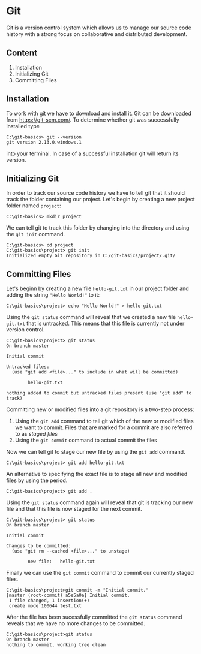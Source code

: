 # Git
Git is a version control system which allows us to
manage our source code history with a strong focus on collaborative and distributed development.

## Content

1. Installation
2. Initializing Git
3. Committing Files

## Installation
To work with git we have to download and install it. Git can be downloaded from https://git-scm.com/.
To determine whether git was successfully installed type
```
C:\git-basics> git --version
git version 2.13.0.windows.1
```
into your terminal. In case of a successful installation git will return its version.

## Initializing Git
In order to track our source code history we have to tell git that it should track the folder containing our project. Let's begin by creating a new project folder named ```project```:
```
C:\git-basics> mkdir project
```
We can tell git to track this folder by changing into the directory and using the ```git init``` command.
```
C:\git-basics> cd project
C:\git-basics\project> git init
Initialized empty Git repository in C:/git-basics/project/.git/
```

## Committing Files
Let's beginn by creating a new file ```hello-git.txt``` in our project folder and adding the string ```"Hello World!"``` to it:
```
C:\git-basics\project> echo "Hello World!" > hello-git.txt
```
Using the ```git status``` command will reveal that we created a
new file ```hello-git.txt``` that is untracked. This means that this file is currently not under version control.
```
C:\git-basics\project> git status
On branch master

Initial commit

Untracked files:
  (use "git add <file>..." to include in what will be committed)

        hello-git.txt

nothing added to commit but untracked files present (use "git add" to track)
```
Committing new or modified files into a git repository is a two-step process:
1. Using the ```git add``` command to tell git which of the new or modified files we want to commit. Files that are marked for a commit are also referred to as *staged files*
2. Using the ```git commit``` command to actual commit the files

Now we can tell git to stage our new file by using the ```git add``` command.
```
C:\git-basics\project> git add hello-git.txt
```
An alternative to specifying the exact file is to stage all new and modified files by using the period.
```
C:\git-basics\project> git add .
```
Using the ```git status``` command again will reveal that git is tracking our new file and that this file is now staged for the next commit.
```
C:\git-basics\project> git status
On branch master

Initial commit

Changes to be committed:
  (use "git rm --cached <file>..." to unstage)

        new file:   hello-git.txt
```
Finally we can use the ```git commit``` command to commit our currently staged files.
```
C:\git-basics\project>git commit -m "Initial commit."
[master (root-commit) a5e5a0a] Initial commit.
 1 file changed, 1 insertion(+)
 create mode 100644 test.txt
```
After the file has been sucessfully committed the ```git status``` command reveals that we have no more changes to be committed.
```
C:\git-basics\project>git status
On branch master
nothing to commit, working tree clean
```